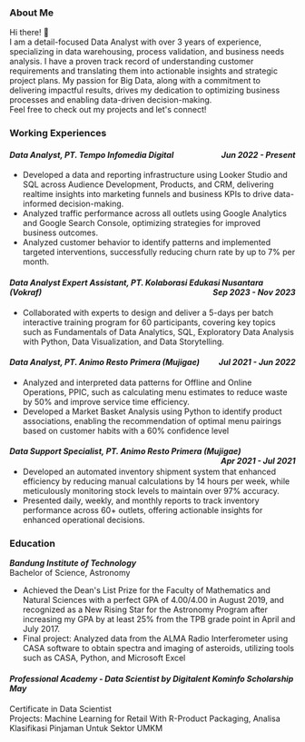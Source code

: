 ### About Me
Hi there! 👋
<br>I am a detail-focused Data Analyst with over 3 years of experience, specializing in data warehousing, process validation, and business needs analysis. I have a proven track record of understanding customer requirements and translating them into actionable insights and strategic project plans. My passion for Big Data, along with a commitment to delivering impactful results, drives my dedication to optimizing business processes and enabling data-driven decision-making.
<br>Feel free to check out my projects and let's connect!

### Working Experiences
#### *Data Analyst, PT. Tempo Infomedia Digital <span style="float:right;">Jun 2022 - Present</span>*
- Developed a data and reporting infrastructure using Looker Studio and SQL across Audience Development, Products, and CRM, delivering realtime insights into marketing funnels and business KPIs to drive data-informed decision-making.
- Analyzed traffic performance across all outlets using Google Analytics and Google Search Console, optimizing strategies for improved business
outcomes.
- Analyzed customer behavior to identify patterns and implemented targeted interventions, successfully reducing churn rate by up to 7% per month.

#### *Data Analyst Expert Assistant, PT. Kolaborasi Edukasi Nusantara (Vokraf) <span style="float:right;">Sep 2023 - Nov 2023</span>*
- Collaborated with experts to design and deliver a 5-days per batch interactive training program for 60 participants, covering key topics such as Fundamentals of Data Analytics, SQL, Exploratory Data Analysis with Python, Data Visualization, and Data Storytelling.

#### *Data Analyst, PT. Animo Resto Primera (Mujigae) <span style="float:right;">Jul 2021 - Jun 2022</span>*
- Analyzed and interpreted data patterns for Offline and Online Operations, PPIC, such as calculating menu estimates to reduce waste by 50% and improve service time efficiency.
- Developed a Market Basket Analysis using Python to identify product associations, enabling the recommendation of optimal menu pairings based on customer habits with a 60% confidence level

#### *Data Support Specialist, PT. Animo Resto Primera (Mujigae) <span style="float:right;">Apr 2021 - Jul 2021</span>*
- Developed an automated inventory shipment system that enhanced efficiency by reducing manual calculations by 14 hours per week, while meticulously monitoring stock levels to maintain over 97% accuracy.
- Presented daily, weekly, and monthly reports to track inventory performance across 60+ outlets, offering actionable insights for enhanced operational decisions.

### Education
<strong>*Bandung Institute of Technology*</strong><br>
Bachelor of Science, Astronomy
- Achieved the Dean's List Prize for the Faculty of Mathematics and Natural Sciences with a perfect GPA of 4.00/4.00 in August 2019, and recognized as a New Rising Star for the Astronomy Program after increasing my GPA by at least 25% from the TPB grade point in April and July 2017.
- Final project: Analyzed data from the ALMA Radio Interferometer using CASA software to obtain spectra and imaging of asteroids, utilizing tools such as CASA, Python, and Microsoft Excel

#### *Professional Academy - Data Scientist by Digitalent Kominfo Scholarship May*
Certificate in Data Scientist
<br>Projects: Machine Learning for Retail With R-Product Packaging, Analisa Klasifikasi Pinjaman Untuk Sektor UMKM
